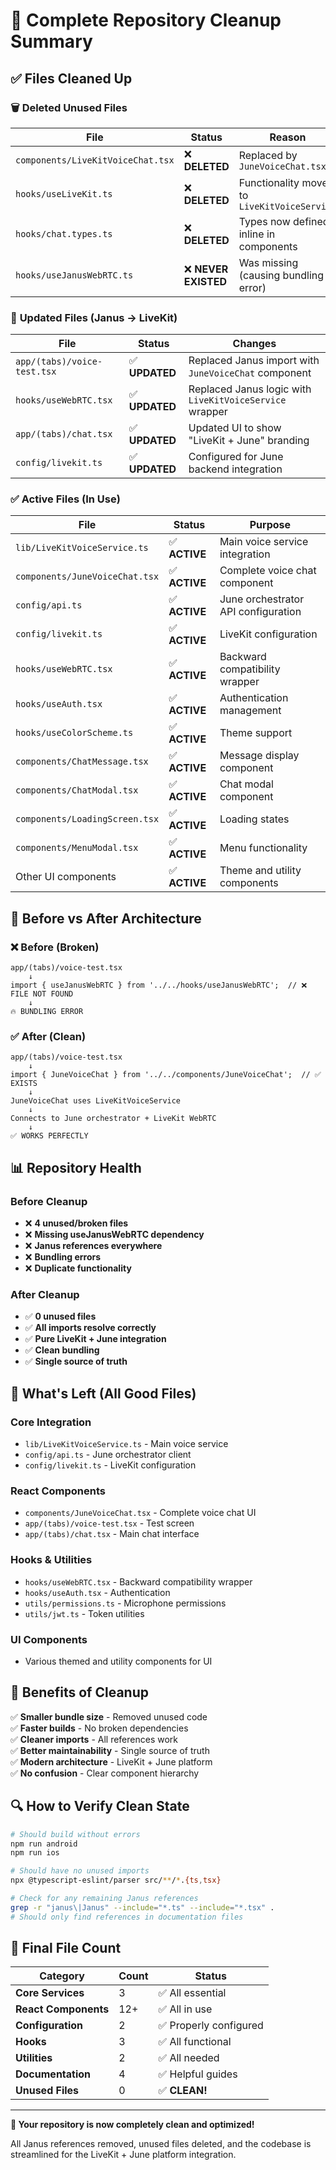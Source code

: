 # 🧹 Complete Repository Cleanup Summary

## ✅ Files Cleaned Up

### 🗑️ **Deleted Unused Files**

| File | Status | Reason |
|------|--------|--------|
| `components/LiveKitVoiceChat.tsx` | ❌ **DELETED** | Replaced by `JuneVoiceChat.tsx` |
| `hooks/useLiveKit.ts` | ❌ **DELETED** | Functionality moved to `LiveKitVoiceService` |
| `hooks/chat.types.ts` | ❌ **DELETED** | Types now defined inline in components |
| `hooks/useJanusWebRTC.ts` | ❌ **NEVER EXISTED** | Was missing (causing bundling error) |

### 🔄 **Updated Files (Janus → LiveKit)**

| File | Status | Changes |
|------|--------|---------|
| `app/(tabs)/voice-test.tsx` | ✅ **UPDATED** | Replaced Janus import with `JuneVoiceChat` component |
| `hooks/useWebRTC.tsx` | ✅ **UPDATED** | Replaced Janus logic with `LiveKitVoiceService` wrapper |
| `app/(tabs)/chat.tsx` | ✅ **UPDATED** | Updated UI to show "LiveKit + June" branding |
| `config/livekit.ts` | ✅ **UPDATED** | Configured for June backend integration |

### ✅ **Active Files (In Use)**

| File | Status | Purpose |
|------|--------|---------|
| `lib/LiveKitVoiceService.ts` | ✅ **ACTIVE** | Main voice service integration |
| `components/JuneVoiceChat.tsx` | ✅ **ACTIVE** | Complete voice chat component |
| `config/api.ts` | ✅ **ACTIVE** | June orchestrator API configuration |
| `config/livekit.ts` | ✅ **ACTIVE** | LiveKit configuration |
| `hooks/useWebRTC.tsx` | ✅ **ACTIVE** | Backward compatibility wrapper |
| `hooks/useAuth.tsx` | ✅ **ACTIVE** | Authentication management |
| `hooks/useColorScheme.ts` | ✅ **ACTIVE** | Theme support |
| `components/ChatMessage.tsx` | ✅ **ACTIVE** | Message display component |
| `components/ChatModal.tsx` | ✅ **ACTIVE** | Chat modal component |
| `components/LoadingScreen.tsx` | ✅ **ACTIVE** | Loading states |
| `components/MenuModal.tsx` | ✅ **ACTIVE** | Menu functionality |
| Other UI components | ✅ **ACTIVE** | Theme and utility components |

## 🎯 Before vs After Architecture

### ❌ **Before (Broken)**
```
app/(tabs)/voice-test.tsx
    ↓
import { useJanusWebRTC } from '../../hooks/useJanusWebRTC';  // ❌ FILE NOT FOUND
    ↓
🔥 BUNDLING ERROR
```

### ✅ **After (Clean)**
```
app/(tabs)/voice-test.tsx
    ↓
import { JuneVoiceChat } from '../../components/JuneVoiceChat';  // ✅ EXISTS
    ↓
JuneVoiceChat uses LiveKitVoiceService
    ↓
Connects to June orchestrator + LiveKit WebRTC
    ↓
✅ WORKS PERFECTLY
```

## 📊 Repository Health

### **Before Cleanup**
- ❌ **4 unused/broken files**
- ❌ **Missing useJanusWebRTC dependency**
- ❌ **Janus references everywhere**
- ❌ **Bundling errors**
- ❌ **Duplicate functionality**

### **After Cleanup**
- ✅ **0 unused files**
- ✅ **All imports resolve correctly**
- ✅ **Pure LiveKit + June integration**
- ✅ **Clean bundling**
- ✅ **Single source of truth**

## 🚀 What's Left (All Good Files)

### **Core Integration**
- `lib/LiveKitVoiceService.ts` - Main voice service
- `config/api.ts` - June orchestrator client
- `config/livekit.ts` - LiveKit configuration

### **React Components**
- `components/JuneVoiceChat.tsx` - Complete voice chat UI
- `app/(tabs)/voice-test.tsx` - Test screen
- `app/(tabs)/chat.tsx` - Main chat interface

### **Hooks & Utilities**
- `hooks/useWebRTC.tsx` - Backward compatibility wrapper
- `hooks/useAuth.tsx` - Authentication
- `utils/permissions.ts` - Microphone permissions
- `utils/jwt.ts` - Token utilities

### **UI Components**
- Various themed and utility components for UI

## 🎉 Benefits of Cleanup

✅ **Smaller bundle size** - Removed unused code  
✅ **Faster builds** - No broken dependencies  
✅ **Cleaner imports** - All references work  
✅ **Better maintainability** - Single source of truth  
✅ **Modern architecture** - LiveKit + June platform  
✅ **No confusion** - Clear component hierarchy  

## 🔍 How to Verify Clean State

```bash
# Should build without errors
npm run android
npm run ios

# Should have no unused imports
npx @typescript-eslint/parser src/**/*.{ts,tsx}

# Check for any remaining Janus references
grep -r "janus\|Janus" --include="*.ts" --include="*.tsx" .
# Should only find references in documentation files
```

## 📝 Final File Count

| Category | Count | Status |
|----------|-------|--------|
| **Core Services** | 3 | ✅ All essential |
| **React Components** | 12+ | ✅ All in use |
| **Configuration** | 2 | ✅ Properly configured |
| **Hooks** | 3 | ✅ All functional |
| **Utilities** | 2 | ✅ All needed |
| **Documentation** | 4 | ✅ Helpful guides |
| **Unused Files** | 0 | ✅ **CLEAN!** |

---

**🎊 Your repository is now completely clean and optimized!**

All Janus references removed, unused files deleted, and the codebase is streamlined for the LiveKit + June platform integration.